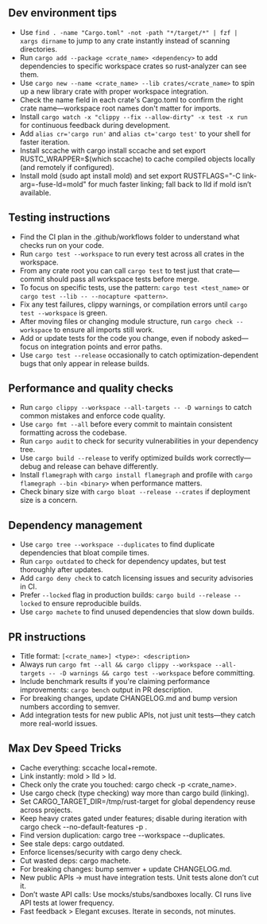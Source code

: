 ## Dev environment tips
- Use `find . -name "Cargo.toml" -not -path "*/target/*" | fzf | xargs dirname` to jump to any crate instantly instead of scanning directories.
- Run `cargo add --package <crate_name> <dependency>` to add dependencies to specific workspace crates so rust-analyzer can see them.
- Use `cargo new --name <crate_name> --lib crates/<crate_name>` to spin up a new library crate with proper workspace integration.
- Check the name field in each crate's Cargo.toml to confirm the right crate name—workspace root names don't matter for imports.
- Install `cargo watch -x "clippy --fix --allow-dirty" -x test -x run` for continuous feedback during development.
- Add `alias cr='cargo run'` and `alias ct='cargo test'` to your shell for faster iteration.
- Install sccache with cargo install sccache and set export RUSTC_WRAPPER=$(which sccache) to cache compiled objects locally (and remotely if configured).
- Install mold (sudo apt install mold) and set export RUSTFLAGS="-C link-arg=-fuse-ld=mold" for much faster linking; fall back to lld if mold isn’t available.

## Testing instructions
- Find the CI plan in the .github/workflows folder to understand what checks run on your code.
- Run `cargo test --workspace` to run every test across all crates in the workspace.
- From any crate root you can call `cargo test` to test just that crate—commit should pass all workspace tests before merge.
- To focus on specific tests, use the pattern: `cargo test <test_name>` or `cargo test --lib -- --nocapture <pattern>`.
- Fix any test failures, clippy warnings, or compilation errors until `cargo test --workspace` is green.
- After moving files or changing module structure, run `cargo check --workspace` to ensure all imports still work.
- Add or update tests for the code you change, even if nobody asked—focus on integration points and error paths.
- Use `cargo test --release` occasionally to catch optimization-dependent bugs that only appear in release builds.

## Performance and quality checks
- Run `cargo clippy --workspace --all-targets -- -D warnings` to catch common mistakes and enforce code quality.
- Use `cargo fmt --all` before every commit to maintain consistent formatting across the codebase.
- Run `cargo audit` to check for security vulnerabilities in your dependency tree.
- Use `cargo build --release` to verify optimized builds work correctly—debug and release can behave differently.
- Install `flamegraph` with `cargo install flamegraph` and profile with `cargo flamegraph --bin <binary>` when performance matters.
- Check binary size with `cargo bloat --release --crates` if deployment size is a concern.

## Dependency management
- Use `cargo tree --workspace --duplicates` to find duplicate dependencies that bloat compile times.
- Run `cargo outdated` to check for dependency updates, but test thoroughly after updates.
- Add `cargo deny check` to catch licensing issues and security advisories in CI.
- Prefer `--locked` flag in production builds: `cargo build --release --locked` to ensure reproducible builds.
- Use `cargo machete` to find unused dependencies that slow down builds.

## PR instructions
- Title format: `[<crate_name>] <type>: <description>`
- Always run `cargo fmt --all && cargo clippy --workspace --all-targets -- -D warnings && cargo test --workspace` before committing.
- Include benchmark results if you're claiming performance improvements: `cargo bench` output in PR description.
- For breaking changes, update CHANGELOG.md and bump version numbers according to semver.
- Add integration tests for new public APIs, not just unit tests—they catch more real-world issues.

## Max Dev Speed Tricks
- Cache everything: sccache local+remote.
- Link instantly: mold > lld > ld.
- Check only the crate you touched: cargo check -p <crate_name>.
- Use cargo check (type checking) way more than cargo build (linking).
- Set CARGO_TARGET_DIR=/tmp/rust-target for global dependency reuse across projects.
- Keep heavy crates gated under features; disable during iteration with cargo check --no-default-features -p <crate>.
- Find version duplication: cargo tree --workspace --duplicates.
- See stale deps: cargo outdated.
- Enforce licenses/security with cargo deny check.
- Cut wasted deps: cargo machete.
- For breaking changes: bump semver + update CHANGELOG.md.
- New public APIs → must have integration tests. Unit tests alone don’t cut it.
- Don’t waste API calls: Use mocks/stubs/sandboxes locally. CI runs live API tests at lower frequency.
- Fast feedback > Elegant excuses. Iterate in seconds, not minutes.

